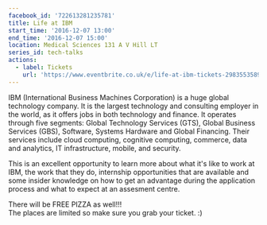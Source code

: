 ```yaml
---
facebook_id: '722613281235781'
title: Life at IBM
start_time: '2016-12-07 13:00'
end_time: '2016-12-07 15:00'
location: Medical Sciences 131 A V Hill LT
series_id: tech-talks
actions:
  - label: Tickets
    url: 'https://www.eventbrite.co.uk/e/life-at-ibm-tickets-29835535891'
---
```


IBM (International Business Machines Corporation) is a huge global technology company. It is the largest technology and consulting employer in the world, as it offers jobs in both technology and finance. It operates through five segments: Global Technology Services (GTS), Global Business Services (GBS), Software, Systems Hardware and Global Financing. Their services include cloud computing, cognitive computing, commerce, data and analytics, IT infrastructure, mobile, and security.  
  
This is an excellent opportunity to learn more about what it's like to work at IBM, the work that they do, internship opportunities that are available and some insider knowledge on how to get an advantage during the application process and what to expect at an assesment centre.  
  
There will be FREE PIZZA as well!!!  
The places are limited so make sure you grab your ticket. :)